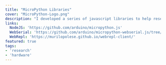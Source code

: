 ```yaml
---
title: "MicroPython Libraries"
cover: "MicroPython-Logo.png"
description: "I developed a series of javascript libraries to help researching and building interfaces MicroPython tools. Some of them sponsored by Arduino."
links:
  NodeJS: 'https://github.com/arduino/micropython.js'
  WebSerial: 'https://github.com/arduino/micropython-webserial.js/tree/development'
  WebRepl: 'https://murilopolese.github.io/webrepl-client/'
featured: true
tags:
- 'research'
- 'hardware'
---
```

